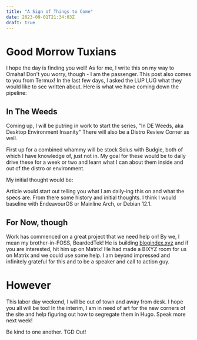 ```yaml
---
title: "A Sign of Things to Come"
date: 2023-09-01T21:34:03Z
draft: true
---
```


# Good Morrow Tuxians

I hope the day is finding you well! As for me, I write this on my way to Omaha!
Don't you worry, though - I am the passenger. This post also comes to you from Termux! 
In the last few days, I asked the LUP LUG what they would like to see written about. Here is what we have coming down the pipeline:

## In The Weeds
Coming up, I will be putring in work to start the series, "In DE Weeds, aka Desktop Environment Insanity"
There will also be a Distro Review Corner as well. 

First up for a combined whammy will be stock Solus with Budgie, both of which I have knowledge of, just not in. 
My goal for these would be to daily drive these for a week or two and learn what I can about them inside and out of the distro or environment.

My initial thought would be:

Article would start out telling you what I am daily-ing this on and what the specs are. From there some history and initial thoughts.
I think I would baseline with EndeavourOS or Mainline Arch, or Debian 12.1. 

## For Now, though

Work has commenced on a great project that we need help on!
By we, I mean my brother-in-FOSS, BeardedTek! He is building [blogindex.xyz](blogindex.xyz) and if you are interested, hit him up on Matrix! He had made a BIXYZ room for us on Matrix and we could use some help.
I am beyond impressed and infinitely grateful for this and to be a speaker and call to action guy. 

# However
This labor day weekend, I will be out of town and away from desk. I hope you all will be too! In the interim, I am in need of art for the new corners of the site and help figuring out how to segregate them in Hugo. Speak more next week!

Be kind to one another. TGD Out!
